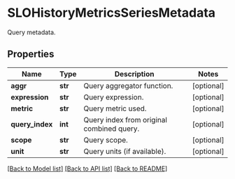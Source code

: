 # SLOHistoryMetricsSeriesMetadata

Query metadata.
## Properties
Name | Type | Description | Notes
------------ | ------------- | ------------- | -------------
**aggr** | **str** | Query aggregator function. | [optional] 
**expression** | **str** | Query expression. | [optional] 
**metric** | **str** | Query metric used. | [optional] 
**query_index** | **int** | Query index from original combined query. | [optional] 
**scope** | **str** | Query scope. | [optional] 
**unit** | **str** | Query units (if available). | [optional] 

[[Back to Model list]](README.md#documentation-for-models) [[Back to API list]](README.md#documentation-for-api-endpoints) [[Back to README]](README.md)


